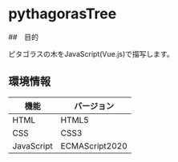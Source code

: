 # pythagorasTree

##　目的

ピタゴラスの木をJavaScript(Vue.js)で描写します。


## 環境情報

| 機能 | バージョン |
| ---- | ---- |
| HTML | HTML5 |
| CSS | CSS3 |
| JavaScript | ECMAScript2020 |


